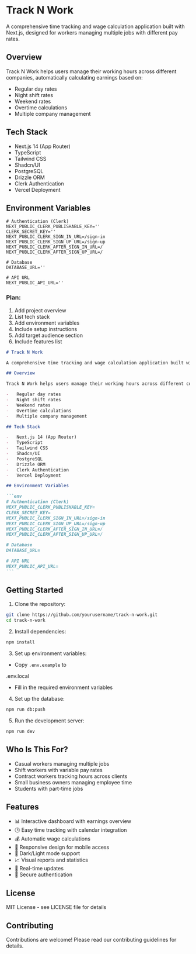# Track N Work

A comprehensive time tracking and wage calculation application built with Next.js, designed for workers managing multiple jobs with different pay rates.

## Overview

Track N Work helps users manage their working hours across different companies, automatically calculating earnings based on:

-   Regular day rates
-   Night shift rates
-   Weekend rates
-   Overtime calculations
-   Multiple company management

## Tech Stack

-   Next.js 14 (App Router)
-   TypeScript
-   Tailwind CSS
-   Shadcn/UI
-   PostgreSQL
-   Drizzle ORM
-   Clerk Authentication
-   Vercel Deployment

## Environment Variables

```env
# Authentication (Clerk)
NEXT_PUBLIC_CLERK_PUBLISHABLE_KEY=''
CLERK_SECRET_KEY=''
NEXT_PUBLIC_CLERK_SIGN_IN_URL=/sign-in
NEXT_PUBLIC_CLERK_SIGN_UP_URL=/sign-up
NEXT_PUBLIC_CLERK_AFTER_SIGN_IN_URL=/
NEXT_PUBLIC_CLERK_AFTER_SIGN_UP_URL=/

# Database
DATABASE_URL=''

# API URL
NEXT_PUBLIC_API_URL=''
```

### Plan:

1. Add project overview
2. List tech stack
3. Add environment variables
4. Include setup instructions
5. Add target audience section
6. Include features list

````markdown
# Track N Work

A comprehensive time tracking and wage calculation application built with Next.js, designed for workers managing multiple jobs with different pay rates.

## Overview

Track N Work helps users manage their working hours across different companies, automatically calculating earnings based on:

-   Regular day rates
-   Night shift rates
-   Weekend rates
-   Overtime calculations
-   Multiple company management

## Tech Stack

-   Next.js 14 (App Router)
-   TypeScript
-   Tailwind CSS
-   Shadcn/UI
-   PostgreSQL
-   Drizzle ORM
-   Clerk Authentication
-   Vercel Deployment

## Environment Variables

```env
# Authentication (Clerk)
NEXT_PUBLIC_CLERK_PUBLISHABLE_KEY=
CLERK_SECRET_KEY=
NEXT_PUBLIC_CLERK_SIGN_IN_URL=/sign-in
NEXT_PUBLIC_CLERK_SIGN_UP_URL=/sign-up
NEXT_PUBLIC_CLERK_AFTER_SIGN_IN_URL=/
NEXT_PUBLIC_CLERK_AFTER_SIGN_UP_URL=/

# Database
DATABASE_URL=

# API URL
NEXT_PUBLIC_API_URL=
```
````

## Getting Started

1. Clone the repository:

```bash
git clone https://github.com/yourusername/track-n-work.git
cd track-n-work
```

2. Install dependencies:

```bash
npm install
```

3. Set up environment variables:

-   Copy `.env.example` to

.env.local

-   Fill in the required environment variables

4. Set up the database:

```bash
npm run db:push
```

5. Run the development server:

```bash
npm run dev
```

## Who Is This For?

-   Casual workers managing multiple jobs
-   Shift workers with variable pay rates
-   Contract workers tracking hours across clients
-   Small business owners managing employee time
-   Students with part-time jobs

## Features

-   📊 Interactive dashboard with earnings overview
-   🕒 Easy time tracking with calendar integration
-   💰 Automatic wage calculations
-   📱 Responsive design for mobile access
-   🌙 Dark/Light mode support
-   📈 Visual reports and statistics
-   🔄 Real-time updates
-   🔐 Secure authentication

## License

MIT License - see LICENSE file for details

## Contributing

Contributions are welcome! Please read our contributing guidelines for details.

```

```
